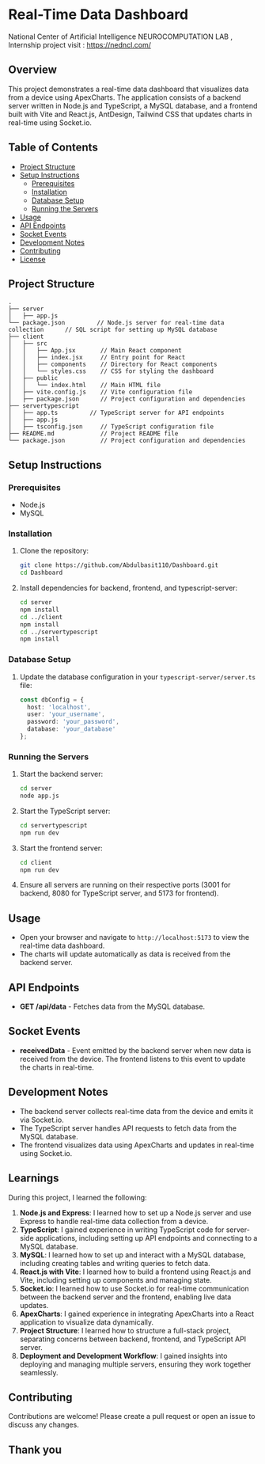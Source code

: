 # Real-Time Data Dashboard
National Center of Artificial Intelligence
NEUROCOMPUTATION LAB , Internship project
visit : https://nedncl.com/
## Overview

This project demonstrates a real-time data dashboard that visualizes data from a device using ApexCharts. The application consists of a backend server written in Node.js and TypeScript, a MySQL database, and a frontend built with Vite and React.js, AntDesign, Tailwind CSS that updates charts in real-time using Socket.io.

## Table of Contents

- [Project Structure](#project-structure)
- [Setup Instructions](#setup-instructions)
  - [Prerequisites](#prerequisites)
  - [Installation](#installation)
  - [Database Setup](#database-setup)
  - [Running the Servers](#running-the-servers)
- [Usage](#usage)
- [API Endpoints](#api-endpoints)
- [Socket Events](#socket-events)
- [Development Notes](#development-notes)
- [Contributing](#contributing)
- [License](#license)

## Project Structure

```
.
├── server
│   ├── app.js
└── package.json         // Node.js server for real-time data collection      // SQL script for setting up MySQL database
├── client
│   ├── src
│   │   ├── App.jsx       // Main React component
│   │   ├── index.jsx     // Entry point for React
│   │   ├── components    // Directory for React components
│   │   └── styles.css    // CSS for styling the dashboard
│   ├── public
│   │   └── index.html    // Main HTML file
│   ├── vite.config.js    // Vite configuration file
│   ├── package.json      // Project configuration and dependencies
├── servertypescript
│   ├── app.ts         // TypeScript server for API endpoints
│   ├── app.js
│   ├── tsconfig.json     // TypeScript configuration file
├── README.md             // Project README file
└── package.json          // Project configuration and dependencies
```

## Setup Instructions

### Prerequisites

- Node.js 
- MySQL 

### Installation

1. Clone the repository:
    ```bash
    git clone https://github.com/Abdulbasit110/Dashboard.git
    cd Dashboard
    ```

2. Install dependencies for backend, frontend, and typescript-server:
    ```bash
    cd server
    npm install
    cd ../client
    npm install
    cd ../servertypescript
    npm install
    ```

### Database Setup

1. Update the database configuration in your `typescript-server/server.ts` file:
    ```typescript
    const dbConfig = {
      host: 'localhost',
      user: 'your_username',
      password: 'your_password',
      database: 'your_database'
    };
    ```

### Running the Servers

1. Start the backend server:
    ```bash
    cd server
    node app.js
    ```

2. Start the TypeScript server:
    ```bash
    cd servertypescript
    npm run dev
    ```

3. Start the frontend server:
    ```bash
    cd client
    npm run dev
    ```

4. Ensure all servers are running on their respective ports (3001 for backend, 8080 for TypeScript server, and 5173 for frontend).

## Usage

- Open your browser and navigate to `http://localhost:5173` to view the real-time data dashboard.
- The charts will update automatically as data is received from the backend server.

## API Endpoints

- **GET /api/data** - Fetches data from the MySQL database.

## Socket Events

- **receivedData** - Event emitted by the backend server when new data is received from the device. The frontend listens to this event to update the charts in real-time.

## Development Notes

- The backend server collects real-time data from the device and emits it via Socket.io.
- The TypeScript server handles API requests to fetch data from the MySQL database.
- The frontend visualizes data using ApexCharts and updates in real-time using Socket.io.

## Learnings

During this project, I learned the following:

1. **Node.js and Express**: I learned how to set up a Node.js server and use Express to handle real-time data collection from a device.
2. **TypeScript**: I gained experience in writing TypeScript code for server-side applications, including setting up API endpoints and connecting to a MySQL database.
3. **MySQL**: I learned how to set up and interact with a MySQL database, including creating tables and writing queries to fetch data.
4. **React.js with Vite**: I learned how to build a frontend using React.js and Vite, including setting up components and managing state.
5. **Socket.io**: I learned how to use Socket.io for real-time communication between the backend server and the frontend, enabling live data updates.
6. **ApexCharts**: I gained experience in integrating ApexCharts into a React application to visualize data dynamically.
7. **Project Structure**: I learned how to structure a full-stack project, separating concerns between backend, frontend, and TypeScript API server.
8. **Deployment and Development Workflow**: I gained insights into deploying and managing multiple servers, ensuring they work together seamlessly.

## Contributing

Contributions are welcome! Please create a pull request or open an issue to discuss any changes.

## Thank you
